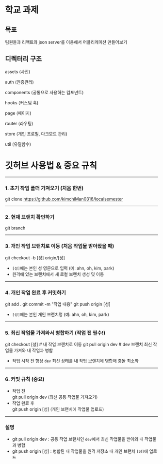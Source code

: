 # 학교 과제

## 목표

팀원들과 리액트와 json server를 이용해서 어플리케이션 만들어보기

## 디렉터리 구조

assets (사진)

auth (인증관리)

components (공통으로 사용하는 컴포넌트)

hooks (커스텀 훅)

page (페이지)

router (라우팅)

store (개인 프로필, 다크모드 관리)

util (유틸함수)

# 깃허브 사용법 & 중요 규칙

---

### 1. 초기 작업 폴더 가져오기 (처음 한번)

git clone https://github.com/kimchiMan0316/localsemester

---

### 2. 현재 브랜치 확인하기

git branch

---

### 3. 개인 작업 브랜치로 이동 (처음 작업물 받아왔을 때)

git checkout -b [성] origin/[성]

- `[성]`에는 본인 성 영문으로 입력 (예: ahn, oh, kim, park)
- 원격에 있는 브랜치에서 새 로컬 브랜치 생성 및 이동

---

### 4. 개인 작업 완료 후 커밋하기

git add .
git commit -m "작업 내용"
git push origin [성]

- `[성]`에는 본인 개인 브랜치명 (예: ahn, oh, kim, park)

---

### 5. 최신 작업물 가져와서 병합하기 (작업 전 필수!)

git checkout [성] # 내 작업 브랜치로 이동
git pull origin dev # dev 브랜치 최신 작업물 가져와 내 작업과 병합

- 작업 시작 전 항상 `dev` 최신 상태를 내 작업 브랜치에 병합해 충돌 최소화

---

### 6. 커밋 규칙 (중요)

- 작업 전  
  git pull origin dev (최신 공통 작업물 가져오기)
- 작업 완료 후  
  git push origin [성] (개인 브랜치에 작업물 업로드)

---

### 설명

- git pull origin dev : 공통 작업 브랜치인 `dev`에서 최신 작업물을 받아와 내 작업물과 병합
- git push origin [성] : 병합된 내 작업물을 원격 저장소 내 개인 브랜치 `[성]`에 업로드
